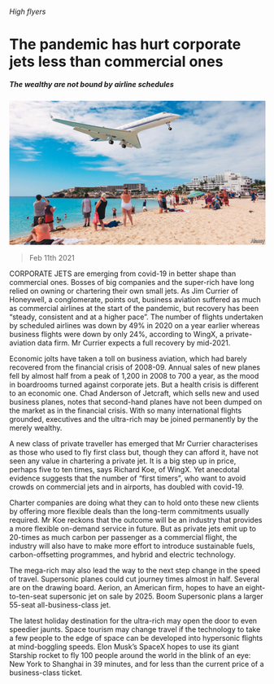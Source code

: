 ###### High flyers

# The pandemic has hurt corporate jets less than commercial ones 

##### The wealthy are not bound by airline schedules 

![image](images/20210213_SRP054_0.jpg) 

> Feb 11th 2021 


CORPORATE JETS are emerging from covid-19 in better shape than commercial ones. Bosses of big companies and the super-rich have long relied on owning or chartering their own small jets. As Jim Currier of Honeywell, a conglomerate, points out, business aviation suffered as much as commercial airlines at the start of the pandemic, but recovery has been “steady, consistent and at a higher pace”. The number of flights undertaken by scheduled airlines was down by 49% in 2020 on a year earlier whereas business flights were down by only 24%, according to WingX, a private-aviation data firm. Mr Currier expects a full recovery by mid-2021.


Economic jolts have taken a toll on business aviation, which had barely recovered from the financial crisis of 2008-09. Annual sales of new planes fell by almost half from a peak of 1,200 in 2008 to 700 a year, as the mood in boardrooms turned against corporate jets. But a health crisis is different to an economic one. Chad Anderson of Jetcraft, which sells new and used business planes, notes that second-hand planes have not been dumped on the market as in the financial crisis. With so many international flights grounded, executives and the ultra-rich may be joined permanently by the merely wealthy.



A new class of private traveller has emerged that Mr Currier characterises as those who used to fly first class but, though they can afford it, have not seen any value in chartering a private jet. It is a big step up in price, perhaps five to ten times, says Richard Koe, of WingX. Yet anecdotal evidence suggests that the number of “first timers”, who want to avoid crowds on commercial jets and in airports, has doubled with covid-19.


Charter companies are doing what they can to hold onto these new clients by offering more flexible deals than the long-term commitments usually required. Mr Koe reckons that the outcome will be an industry that provides a more flexible on-demand service in future. But as private jets emit up to 20-times as much carbon per passenger as a commercial flight, the industry will also have to make more effort to introduce sustainable fuels, carbon-offsetting programmes, and hybrid and electric technology.


The mega-rich may also lead the way to the next step change in the speed of travel. Supersonic planes could cut journey times almost in half. Several are on the drawing board. Aerion, an American firm, hopes to have an eight-to-ten-seat supersonic jet on sale by 2025. Boom Supersonic plans a larger 55-seat all-business-class jet.


The latest holiday destination for the ultra-rich may open the door to even speedier jaunts. Space tourism may change travel if the technology to take a few people to the edge of space can be developed into hypersonic flights at mind-boggling speeds. Elon Musk’s SpaceX hopes to use its giant Starship rocket to fly 100 people around the world in the blink of an eye: New York to Shanghai in 39 minutes, and for less than the current price of a business-class ticket.

